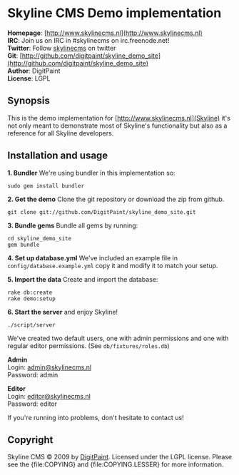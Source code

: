 Skyline CMS Demo implementation
===============================

**Homepage**:  [http://www.skylinecms.nl](http://www.skylinecms.nl)   
**IRC**:       Join us on IRC in #skylinecms on irc.freenode.net!  
**Twitter**:   Follow [skylinecms](http://www.twitter.com/skylinecms) on twitter  
**Git**:       [http://github.com/digitpaint/skyline_demo_site](http://github.com/digitpaint/skyline_demo_site)   
**Author**:    DigitPaint  
**License**:   LGPL

Synopsis
--------

This is the demo implementation for [http://www.skylinecms.nl](Skyline) it's not only meant
to demonstrate most of Skyline's functionality but also as a reference for
all Skyline developers.

Installation and usage
----------------------

**1. Bundler** We're using bundler in this implementation so:

    sudo gem install bundler

**2. Get the demo** Clone the git repository or download the zip from github.

    git clone git://github.com/DigitPaint/skyline_demo_site.git
  
**3. Bundle gems** Bundle all gems by running:

    cd skyline_demo_site
    gem bundle

**4. Set up database.yml** We've included an example file in `config/database.example.yml`
copy it and modify it to match your setup.
    
**5. Import the data** Create and import the database:

    rake db:create
    rake demo:setup
    
**6. Start the server** and enjoy Skyline!

    ./script/server
    
We've created two default users, one with admin permissions and one with regular
editor permissions. (See `db/fixtures/roles.db`)

**Admin**  
Login:      admin@skylinecms.nl  
Password:   admin

**Editor**  
Login:      editor@skylinecms.nl  
Password:   editor  

If you're running into problems, don't hesitate to contact us!

Copyright
---------

Skyline CMS &copy; 2009 by [DigitPaint](mailto:info@digitpaint.nl). Licensed under the LGPL
license. Please see the {file:COPYING} and {file:COPYING.LESSER} for more information.
